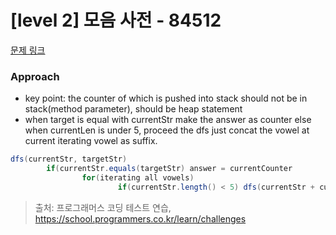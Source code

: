 # [level 2] 모음 사전 - 84512 

[문제 링크](https://school.programmers.co.kr/learn/courses/30/lessons/84512) 

### Approach

- key point: the counter of which is pushed into stack should not be in stack(method parameter), should be heap statement
- when target is equal with currentStr make the answer as counter else when currentLen is under 5, proceed the dfs just concat the vowel at current iterating vowel as suffix.


```java
dfs(currentStr, targetStr)
        if(currentStr.equals(targetStr) answer = currentCounter
                for(iterating all vowels)
                        if(currentStr.length() < 5) dfs(currentStr + current vowel, target)

```


> 출처: 프로그래머스 코딩 테스트 연습, https://school.programmers.co.kr/learn/challenges
